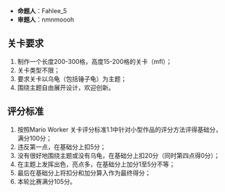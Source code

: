 - **命题人**：Fahlee_5
- **审题人**：nmnmoooh

## 关卡要求

1. 制作一个长度200-300格，高度15-200格的关卡（mfl）；
2. 关卡类型不限；
3. 要求关卡以乌龟（包括锤子龟）为主题；
4. 围绕主题自由展开设计，欢迎创新。

## 评分标准

1. 按照Mario Worker 关卡评分标准1.1中针对小型作品的评分方法评得基础分，满分100分；
2. 违反第一点，在基础分上扣5分；
3. 没有很好地围绕主题或没有乌龟，在基础分上扣20分（同时第四点得0分）；
4. 在主题上发挥出色，亮点多，在基础分上加分1至5分不等；
5. 最后在基础分上将扣分和加分算入作为最终得分；
6. 本轮比赛满分105分。